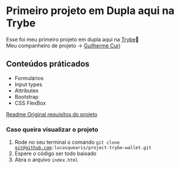 # Primeiro projeto em Dupla aqui na Trybe

Esse foi meu primeiro projeto em dupla aqui na [Trybe](https://www.betrybe.com/):rocket:\
Meu companheiro de projeto -> [Guilherme Curi](https://github.com/gscuri)

## Conteúdos práticados

- Formulários
- Input types
- Attributes
- Bootstrap
- CSS FlexBox

[Readme Original requisitos do projeto](https://github.com/lucasquearis/project-trybe-wallet/blob/main/readmeOriginalProject.md)

### Caso queira visualizar o projeto

1. Rode no seu terminal o comando <code>git clone git@github.com:lucasquearis/project-trybe-wallet.git</code>
2. Espere o código ser todo baixado
3. Abra o arquivo <code>index.html</code>

